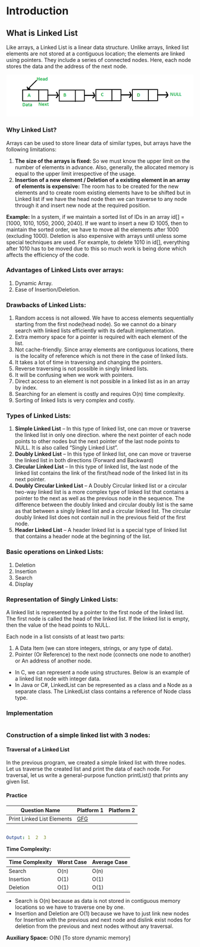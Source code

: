 # Introduction

## What is Linked List

Like arrays, a Linked List is a linear data structure. Unlike arrays, linked list elements are not stored at a contiguous location; the elements are linked using pointers.
They include a series of connected nodes. Here, each node stores the data and the address of the next node.

![Linked List](../images/Linkedlist.png)

### Why Linked List?

Arrays can be used to store linear data of similar types, but arrays have the following limitations:

1. __The size of the arrays is fixed:__ So we must know the upper limit on the number of elements in advance. Also, generally, the allocated memory is equal to the upper limit irrespective of the usage.
2. __Insertion of a new element / Deletion of a existing element in an array of elements is expensive:__ The room has to be created for the new elements and to create room existing elements have to be shifted but in Linked list if we have the head node then we can traverse to any node through it and insert new node at the required position.

__Example:__
In a system, if we maintain a sorted list of IDs in an array id[] = [1000, 1010, 1050, 2000, 2040].
If we want to insert a new ID 1005, then to maintain the sorted order, we have to move all the elements after 1000 (excluding 1000).
Deletion is also expensive with arrays until unless some special techniques are used. For example, to delete 1010 in id[], everything after 1010 has to be moved due to this so much work is being done which affects the efficiency of the code.

### Advantages of Linked Lists over arrays:

1. Dynamic Array.
2. Ease of Insertion/Deletion.

### Drawbacks of Linked Lists:

1. Random access is not allowed. We have to access elements sequentially starting from the first node(head node). So we cannot do a binary search with linked lists efficiently with its default implementation.
2. Extra memory space for a pointer is required with each element of the list.
3. Not cache-friendly. Since array elements are contiguous locations, there is the locality of reference which is not there in the case of linked lists.
4. It takes a lot of time in traversing and changing the pointers.
5. Reverse traversing is not possible in singly linked lists.
6. It will be confusing when we work with pointers.
7. Direct access to an element is not possible in a linked list as in an array by index.
8. Searching for an element is costly and requires O(n) time complexity.
9. Sorting of linked lists is very complex and costly.

### Types of Linked Lists:

1. __Simple Linked List__ – In this type of linked list, one can move or traverse the linked list in only one direction. where the next pointer of each node points to other nodes but the next pointer of the last node points to NULL. It is also called “Singly Linked List”.
2. __Doubly Linked List__ – In this type of linked list, one can move or traverse the linked list in both directions (Forward and Backward)
3. __Circular Linked List__ – In this type of linked list, the last node of the linked list contains the link of the first/head node of the linked list in its next pointer.
4. __Doubly Circular Linked List__ – A Doubly Circular linked list or a circular two-way linked list is a more complex type of linked list that contains a pointer to the next as well as the previous node in the sequence. The difference between the doubly linked and circular doubly list is the same as that between a singly linked list and a circular linked list. The circular doubly linked list does not contain null in the previous field of the first node.
5. __Header Linked List__ – A header linked list is a special type of linked list that contains a header node at the beginning of the list. 

### Basic operations on Linked Lists:

1. Deletion
2. Insertion
3. Search
4. Display

### Representation of Singly Linked Lists:

A linked list is represented by a pointer to the first node of the linked list. The first node is called the head of the linked list. If the linked list is empty, then the value of the head points to NULL.

Each node in a list consists of at least two parts:

1. A Data Item (we can store integers, strings, or any type of data).
2. Pointer (Or Reference) to the next node (connects one node to another) or An address of another node.

- In C, we can represent a node using structures. Below is an example of a linked list node with integer data.
- In Java or C#, LinkedList can be represented as a class and a Node as a separate class. The LinkedList class contains a reference of Node class type. 

### Implementation

```py

```

### Construction of a simple linked list with 3 nodes:

#### Traversal of a Linked List

In the previous program, we created a simple linked list with three nodes. Let us traverse the created list and print the data of each node. For traversal, let us write a general-purpose function printList() that prints any given list.

#### Practice

|Question Name|Platform 1|Platform 2|
|---|---|---|
|Print Linked List Elements|[GFG](https://practice.geeksforgeeks.org/problems/print-linked-list-elements/1)||

```py

```

```yml
Output: 1  2  3 
```

__Time Complexity:__

|Time Complexity|Worst Case|Average Case|
|---|---|---|
|Search|O(n)|O(n)|
|Insertion|O(1)|O(1)|
|Deletion|O(1)|O(1)|

- Search is O(n) because as data is not stored in contiguous memory locations so we have to traverse one by one.
- Insertion and Deletion are O(1) because we have to just link new nodes for Insertion with the previous and next node and dislink exist nodes for deletion from the previous and next nodes without any traversal.

__Auxiliary Space:__ O(N) [To store dynamic memory]
